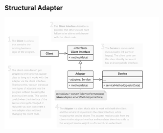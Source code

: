 ## Structural Adapter

[![Structural - Adapter](../images/adapter.png)](https://refactoring.guru/design-patterns/adapter)
